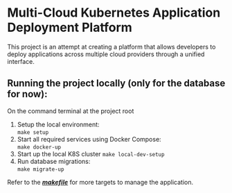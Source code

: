 # Multi-Cloud Kubernetes Application Deployment Platform

This project is an attempt at creating a platform that allows developers to deploy applications across multiple cloud providers through a unified interface.

## Running the project locally (only for the database for now):

On the command terminal at the project root
1. Setup the local environment:  
```make setup```
2. Start all required services using Docker Compose:  
```make docker-up```
3. Start up the local K8S cluster
```make local-dev-setup```
4. Run database migrations:  
```make migrate-up```

Refer to the **_[makefile](https://github.com/n1xreyes/multi-cloud-k8s-platform/blob/main/makefile)_** for more targets to manage the application. 